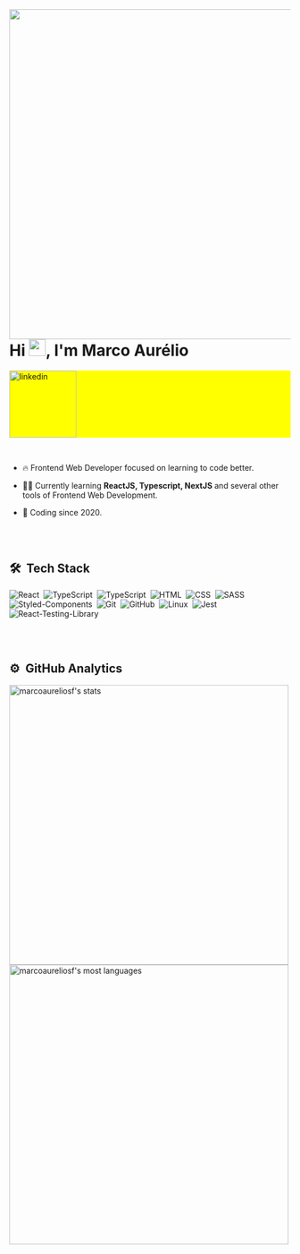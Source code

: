 <img align="right" height="590em" src="https://raw.githubusercontent.com/gist/marcoaureliosf/4ac92977c57a06aba09a7519db5cb8ab/raw/8c73e873853e1da3cd9b5692e702e5cc5636db3a/gitcard.svg"/>
<h1 align="left">Hi <img src="https://raw.githubusercontent.com/kaueMarques/kaueMarques/master/hi.gif" width="30px">, I'm Marco Aurélio</h1>

<p align="left" style="background:yellow">
<a href="https://www.linkedin.com/in/marcoaureliosf/" target="_blank">
  <img  width="120rem" align="center" src="https://img.shields.io/badge/-Marco Aurélio-05122A?style=flat&logo=linkedin" alt="linkedin"/>
</a>
</p>
<br>

- 🔥 Frontend Web Developer focused on learning to code better.

- 👨‍💻 Currently learning **ReactJS, Typescript, NextJS** and several other tools of Frontend Web Development.

- 🧶 Coding since 2020.

<br><br>

## 🛠 &nbsp;Tech Stack

![React](https://img.shields.io/badge/-React-05122A?style=flat&logo=react)&nbsp;
![TypeScript](https://img.shields.io/badge/-Typescript-05122A?style=flat&logo=typescript)&nbsp;
![TypeScript](https://img.shields.io/badge/-Javascript-05122A?style=flat&logo=javascript)&nbsp;
![HTML](https://img.shields.io/badge/-HTML-05122A?style=flat&logo=HTML5)&nbsp;
![CSS](https://img.shields.io/badge/-CSS-05122A?style=flat&logo=CSS3&logoColor=1572B6)&nbsp;
![SASS](https://img.shields.io/badge/-SASS-05122A?style=flat&logo=sass)&nbsp;
![Styled-Components](https://img.shields.io/badge/-StyledComponents-05122A?style=flat&logo=styled-components)&nbsp;
![Git](https://img.shields.io/badge/-Git-05122A?style=flat&logo=git)&nbsp;
![GitHub](https://img.shields.io/badge/-GitHub-05122A?style=flat&logo=github)&nbsp;
![Linux](https://img.shields.io/badge/-Linux-05122A?style=flat&logo=linux)&nbsp;
![Jest](https://img.shields.io/badge/-Jest-05122A?style=flat&logo=jest)&nbsp;
![React-Testing-Library](https://img.shields.io/badge/-ReactTestingLibrary-05122A?style=flat&logo=testing-library)&nbsp;


<br><br>

## ⚙️ &nbsp;GitHub Analytics

<p align="left">
<img align="left" width="500em" src="https://github-readme-stats.vercel.app/api?username=marcoaureliosf&show_icons=true&theme=vision-friendly-dark" alt="marcoaureliosf's stats"/> 
<img width="500em" src="https://github-readme-stats.vercel.app/api/top-langs/?username=marcoaureliosf&layout=compact&theme=vision-friendly-dark" alt="marcoaureliosf's most languages"/>
</p>

<br>

<!--
**marcoaureliosf/marcoaureliosf** is a ✨ _special_ ✨ repository because its `README.md` (this file) appears on your GitHub profile.

Here are some ideas to get you started:

- 🔭 I’m currently working on ...
- 🌱 I’m currently learning ...
- 👯 I’m looking to collaborate on ...
- 🤔 I’m looking for help with ...
- 💬 Ask me about ...
- 📫 How to reach me: ...
- 😄 Pronouns: ...
- ⚡ Fun fact: ...
-->
